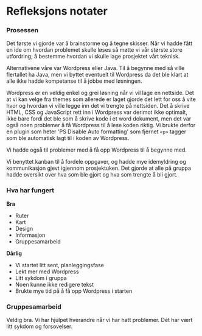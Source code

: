 # Refleksjons notater

### Prosessen

Det første vi gjorde var å brainstorme og å tegne skisser. Når vi hadde fått en ide om hvordan problemet skulle løses så møtte vi vår største store utfordring; å bestemme hvordan vi skulle lage prosjektet vårt teknisk.

Alternativene våre var Wordpress eller Java. Til å begynne med så ville flertallet ha Java, men vi byttet eventuelt til Wordpress da det ble klart at alle ikke hadde kompetanse til å jobbe med løsningen.

Wordpress er en veldig enkel og grei løsning når vi vil lage en nettside. Det at vi kan velge fra themes som allerede er laget gjorde det lett for oss å vite hvor og hvordan vi ville legge inn det vi trengte på nettsiden.
Det å skrive HTML, CSS og JavaScript rett inn i Wordpress var derimot ikke optimalt, ikke bare fordi det ble som å skrive kode i et word dokument, men det var også noen problemer å få Wordpress til å lese koden riktig. Vi brukte derfor en plugin som heter 'PS Disable Auto formatting' som fjernet `<p>` tagger som ble automatisk lagt til i koden av Wordpress.

Vi hadde også til problemer med å få opp Wordpress til å begynne med.

Vi benyttet kanban til å fordele oppgaver, og hadde mye idemyldring og kommunikasjon gjevt igjennom prosjektuken. Det gjorde at alle på gruppa hadde oversikt over hva som ble gjort og hva som trengte å bli gjort. 

### Hva har fungert

**Bra**
* Ruter
* Kart
* Design
* Informasjon
* Gruppesamarbeid

**Dårlig**
* Vi startet litt sent, planleggingsfase
* Lekt mer med Wordpress
* Litt sykdom i gruppa
* Noen kunne ikke redigere tekst
* Brukte mye tid på å få opp Wordpress i starten


### Gruppesamarbeid

Veldig bra. Vi har hjulpet hverandre når vi har hatt problemer. Det har vært litt sykdom og forsovelser.
